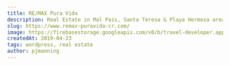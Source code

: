 ```yaml
---
title: RE/MAX Pura Vida
description: Real Estate in Mal Pais, Santa Teresa & Playa Hermosa area.
slug: https://www.remax-puravida-cr.com/
image: https://firebasestorage.googleapis.com/v0/b/travel-developer.appspot.com/o/work%2Fremax.jpg?alt=media&token=348e3038-4270-4fb5-920c-659e03b6c478
createdAt: 2019-04-23
tags: wordpress, real estate
author: pjmanning
---
```

